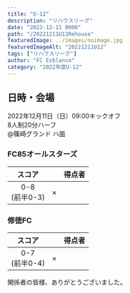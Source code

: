 ```yaml
---
title: "U-12"
description: "リハウスリーグ"
date: "2022-12-11 0900"
path: "/20221211U12Rehouse"
featuredImage: ../images/noimage.jpg
featuredImageAlt: "20221211U12"
tags: ["リハウスリーグ"]
author: "FC Esblanco"
category: "2022年度U-12"
---
```


## 日時・会場

2022年12月11日（日）09:00キックオフ  
8人制20分ハーフ  
@篠崎グランド  ハ面

### FC85オールスターズ

| スコア |   |得点者  |
|:------:|:-:|:--------|
| 0-8<br/>(前半0-3) | × ||

### 修徳FC

| スコア |   |得点者  |
|:------:|:-:|:--------|
| 0-7<br/>(前半0-4) | × ||

関係者の皆様、ありがとうございました。